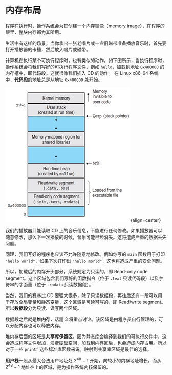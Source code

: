 # 内存布局

程序在执行时，操作系统会为其创建一个内存镜像（memory image），在程序的眼里，整块内存都为其所用。

生活中有这样的场景，当你拿出一张老唱片或一盒旧磁带准备播放音乐时，首先要打开播放器的卡槽，然后放入唱片或磁带。

计算机在执行某个可执行程序时，也有类似的动作。如下图所示，当执行程序时，操作系统会将我们写好的可执行程序文件，例如 `hello`，加载到地址 `0x400000` 的内存槽中，即代码段。这就很像我们插入 CD 的动作。
在 Linux x86-64 系统中，**代码段**的地址总是从地址 `0x400000` 处开始。

![](./assets/mem.png){align=center}

我们的播放器只能读取 CD 上的音乐信息，不能进行任何修改。如果播放器可以随意修改，那么下一次播放的时候，音乐可能已经消失。这将造成严重的数据丢失问题。

同理，我们写好的程序也应该不允许随意地修改。例如你写的 `main` 函数用于打印 `"hello world"`，如果下次打印出 `"hallo morld"`，这也将造成严重的安全问题。

所以，加载后的内存开头部分，系统规定为只读的，即 Read-only code segment。这个区域包含我们写好的函数指令（位于 `.text` 只读代码段）以及字符串的字面量（位于 `.rodata` 只读数据段）。

当然，我们的程序比 CD 要强大很多，除了只读数据段，再往后还有一段可以用于存放全局变量和静态变量，这个区域是可读可写的，即 Read/write segment。所以**数据段**分为只读、读写两个区域。

数据段之后就是**堆内存**，话题 3 将重点讨论。该区域是由程序员自行管理的，可以分配内存也可以释放内存。

堆内存后面的区域是**共享库保留区**。因为静态库会编译到我们的可执行文件中，这会造成程序文件增加，浪费硬盘空间，加载到内存区后，也会造成内存占用。所以对于一些 `printf` 这些标准库函数来说，映射到共享库区域是最佳的选择。

**用户栈**一般从最大合法用户地址处 $2^{48}-1$ 开始，向较小的内存地址增长。而从 $2^{48}-1$ 地址往上的区域，是为操作系统内核保留的。
